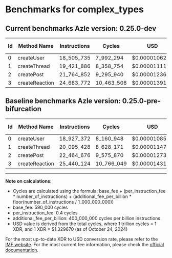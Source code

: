 # Benchmarks for complex_types

## Current benchmarks Azle version: 0.25.0-dev

| Id  | Method Name    | Instructions | Cycles     | USD           | USD/Million Calls | Change                              |
| --- | -------------- | ------------ | ---------- | ------------- | ----------------- | ----------------------------------- |
| 0   | createUser     | 18_505_735   | 7_992_294  | $0.0000106271 | $10.62            | <font color="green">-421_637</font> |
| 1   | createThread   | 19_421_886   | 8_358_754  | $0.0000111144 | $11.11            | <font color="green">-673_542</font> |
| 2   | createPost     | 21_764_852   | 9_295_940  | $0.0000123605 | $12.36            | <font color="green">-699_824</font> |
| 3   | createReaction | 24_683_772   | 10_463_508 | $0.0000139130 | $13.91            | <font color="green">-756_352</font> |

## Baseline benchmarks Azle version: 0.25.0-pre-bifurcation

| Id  | Method Name    | Instructions | Cycles     | USD           | USD/Million Calls |
| --- | -------------- | ------------ | ---------- | ------------- | ----------------- |
| 0   | createUser     | 18_927_372   | 8_160_948  | $0.0000108514 | $10.85            |
| 1   | createThread   | 20_095_428   | 8_628_171  | $0.0000114726 | $11.47            |
| 2   | createPost     | 22_464_676   | 9_575_870  | $0.0000127327 | $12.73            |
| 3   | createReaction | 25_440_124   | 10_766_049 | $0.0000143153 | $14.31            |

---

**Note on calculations:**

-   Cycles are calculated using the formula: base_fee + (per_instruction_fee \* number_of_instructions) + (additional_fee_per_billion \* floor(number_of_instructions / 1_000_000_000))
-   base_fee: 590_000 cycles
-   per_instruction_fee: 0.4 cycles
-   additional_fee_per_billion: 400_000_000 cycles per billion instructions
-   USD value is derived from the total cycles, where 1 trillion cycles = 1 XDR, and 1 XDR = $1.329670 (as of October 24, 2024)

For the most up-to-date XDR to USD conversion rate, please refer to the [IMF website](https://www.imf.org/external/np/fin/data/rms_sdrv.aspx).
For the most current fee information, please check the [official documentation](https://internetcomputer.org/docs/current/developer-docs/gas-cost#execution).
